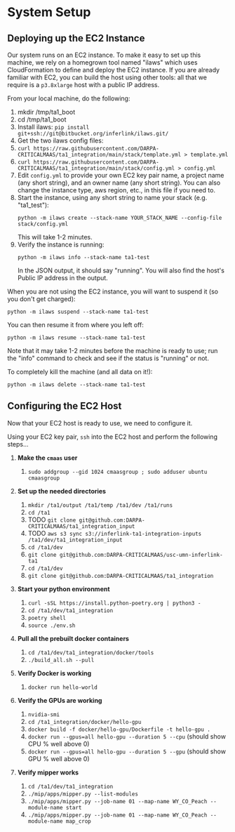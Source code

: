 # System Setup


## Deploying up the EC2 Instance

Our system runs on an EC2 instance. To make it easy to set up this machine, we
rely on a homegrown tool named "ilaws" which uses CloudFormation to define and
deploy the EC2 instance. If you are already familiar with EC2, you can build
the host using other tools: all that we require is a `p3.8xlarge` host with a
public IP address.

From your local machine, do the following:
1. mkdir /tmp/ta1_boot
2. cd /tmp/ta1_boot
3. Install ilaws: `pip install git+ssh://git@bitbucket.org/inferlink/ilaws.git/`
4. Get the two ilaws config files:
  1. `curl https://raw.githubusercontent.com/DARPA-CRITICALMAAS/ta1_integration/main/stack/template.yml > template.yml`
  2. `curl https://raw.githubusercontent.com/DARPA-CRITICALMAAS/ta1_integration/main/stack/config.yml > config.yml`
5. Edit `config.yml` to provide your own EC2 key pair name, a project name (any
   short string), and an owner name (any short string). You can also change
   the instance type, aws region, etc., in this file if you need to.
6. Start the instance, using any short string to name your stack (e.g. "ta1_test"):
    ```
   python -m ilaws create --stack-name YOUR_STACK_NAME --config-file stack/config.yml
    ```
   This will take 1-2 minutes.
7. Verify the instance is running:
    ```
    python -m ilaws info --stack-name ta1-test
    ```
   In the JSON output, it should say "running". You will also find the host's
   Public IP address in the output.

When you are not using the EC2 instance, you will want to suspend it (so you
don't get charged):
```
python -m ilaws suspend --stack-name ta1-test
```
You can then resume it from where you left off:
```
python -m ilaws resume --stack-name ta1-test
```
Note that it may take 1-2 minutes before the machine is ready to use; run the
"info" command to check and see if the status is "running" or not.

To completely kill the machine (and all data on it!):
```
python -m ilaws delete --stack-name ta1-test
```


## Configuring the EC2 Host

Now that your EC2 host is ready to use, we need to configure it.

Using your EC2 key pair, `ssh` into the EC2 host and perform the following 
steps...


1. **Make the `cmaas` user**
    1. `sudo addgroup --gid 1024 cmaasgroup ; sudo adduser ubuntu cmaasgroup`


2. **Set up the needed directories**
    1. `mkdir /ta1/output /ta1/temp /ta1/dev /ta1/runs`
    2. `cd /ta1`
    3. TODO `git clone git@github.com:DARPA-CRITICALMAAS/ta1_integration_input`
    3. TODO `aws s3 sync s3://inferlink-ta1-integration-inputs /ta1/dev/ta1_integration_input`
    4. `cd /ta1/dev`
    5. `git clone git@github.com:DARPA-CRITICALMAAS/usc-umn-inferlink-ta1`
    6. `cd /ta1/dev`
    7. `git clone git@github.com:DARPA-CRITICALMAAS/ta1_integration`

3. **Start your python environment**
    1. `curl -sSL https://install.python-poetry.org | python3 -`
    2. `cd /ta1/dev/ta1_integration`
    3. `poetry shell`
    4. `source ./env.sh`

4. **Pull all the prebuilt docker containers**
    1. `cd /ta1/dev/ta1_integration/docker/tools`
    2. `./build_all.sh --pull`

5. **Verify Docker is working**
    1. `docker run hello-world`

6. **Verify the GPUs are working**
    1. `nvidia-smi`
    2. `cd /ta1_integration/docker/hello-gpu`
    3. `docker build -f docker/hello-gpu/Dockerfile -t hello-gpu .`
    4. `docker run --gpus=all hello-gpu --duration 5 --cpu` (should show CPU % well above 0)
    5. `docker run --gpus=all hello-gpu --duration 5 --gpu` (should show GPU % well above 0)

7. **Verify mipper works**
    1. `cd /ta1/dev/ta1_integration`
    2. `./mip/apps/mipper.py --list-modules`
    3. `./mip/apps/mipper.py --job-name 01 --map-name WY_CO_Peach --module-name start`
    4. `./mip/apps/mipper.py --job-name 01 --map-name WY_CO_Peach --module-name map_crop`
